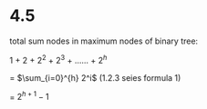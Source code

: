 # 4.5

total sum nodes in maximum nodes of binary tree:

1 + 2 + $2^2$ + $2^3$ + ...... + $2^h$

\= $\sum_{i=0}^{h} 2^i$ (1.2.3 seies formula 1)

\= $2^{h+1} - 1$

